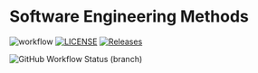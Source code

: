 # Software Engineering Methods
![workflow](https://github.com/paulecraig79/sem/actions/workflows/main.yml/badge.svg)
[![LICENSE](https://img.shields.io/github/license/paulecraig79/sem.svg?style=flat-square)](https://github.com/paulecraig79>/sem/blob/master/LICENSE)
[![Releases](https://img.shields.io/github/release/paulecraig79>/sem/all.svg?style=flat-square)](https://github.com/paulecraig79/sem/releases)

![GitHub Workflow Status (branch)](https://img.shields.io/github/workflow/status/paulecraig79/sem/main.yml/develop?style=flat-square)